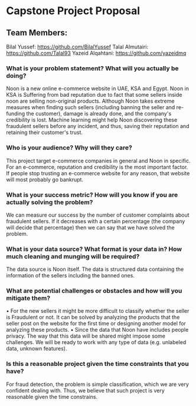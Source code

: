 # Capstone Project Proposal

## Team Members: 
Bilal Yussef: https://github.com/BilalYussef
Talal Almutairi: https://github.com/Talal93 
Yazeid Alqahtani: https://github.com/yazeidmq 

### What is your problem statement?  What will you actually be doing?
Noon is a new online e-commerce website in UAE, KSA and Egypt. Noon in KSA is Suffering from bad reputation due to fact that some sellers inside noon are selling non-original products. Although Noon takes extreme measures when finding such sellers (including banning the seller and re-funding the customer), damage is already done, and the company's credibility is lost. 
Machine learning might help Noon discovering these fraudulent sellers before any incident, and thus, saving their reputation and retaining their customer's trust.

### Who is your audience?  Why will they care?
This project target e-commerce companies in general and Noon in specific. For an e-commerce, reputation and credibility is the most important factor. If people stop trusting an e-commerce website for any reason, that website will most probably go bankrupt. 

### What is your success metric?  How will you know if you are actually solving the problem?
We can measure our success by the number of customer complaints about fraudulent sellers. If it decreases with a certain percentage (the company will decide that percentage) then we can say that we have solved the problem.

### What is your data source?  What format is your data in?  How much cleaning and munging will be required?
The data source is Noon itself. The data is structured data containing the information of the sellers including the banned ones. 

### What are potential challenges or obstacles and how will you mitigate them?

•	For the new sellers it might be more difficult to classify whether the seller is Fraudulent or not. 
It can be solved by analyzing the products that the seller post on the website for the first time or designing another model for analyzing these products.
•	Since the data that Noon have includes people privacy. The way that this data will be shared might impose some challenges.
We will be ready to work with any type of data (e.g. unlabeled data, unknown features).

### Is this a reasonable project given the time constraints that you have?
For fraud detection, the problem is simple classification, which we are very confident dealing with. 
Thus, we believe that such project is very reasonable given the time constrains.
